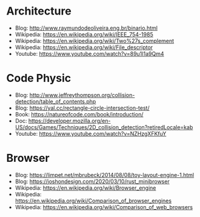 # Architecture
- Blog: http://www.raymundodeoliveira.eng.br/binario.html
- Wikipedia: https://en.wikipedia.org/wiki/IEEE_754-1985
- Wikipedia: https://en.wikipedia.org/wiki/Two%27s_complement
- Wikipedia: https://en.wikipedia.org/wiki/File_descriptor
- Youtube: https://www.youtube.com/watch?v=89u1I1a9Qm4

# Code Physic
- Blog: http://www.jeffreythompson.org/collision-detection/table_of_contents.php
- Blog: https://yal.cc/rectangle-circle-intersection-test/
- Book: https://natureofcode.com/book/introduction/
- Doc: https://developer.mozilla.org/en-US/docs/Games/Techniques/2D_collision_detection?retiredLocale=kab
- Youtube: https://www.youtube.com/watch?v=NZHzgXFKfuY

# Browser
- Blog: https://limpet.net/mbrubeck/2014/08/08/toy-layout-engine-1.html
- Blog: https://joshondesign.com/2020/03/10/rust_minibrowser
- Wikipedia: https://en.wikipedia.org/wiki/Browser_engine
- Wikipedia: https://en.wikipedia.org/wiki/Comparison_of_browser_engines
- Wikipedia: https://en.wikipedia.org/wiki/Comparison_of_web_browsers
